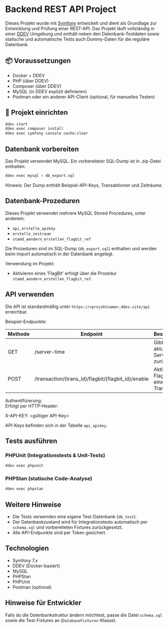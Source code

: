 # Backend REST API Project

Dieses Projekt wurde mit [Symfony](https://symfony.com/) entwickelt und dient als Grundlage zur 
Entwicklung und Prüfung einer REST-API. Das Projekt läuft vollständig in einer 
[DDEV](https://ddev.readthedocs.io/en/stable/) Umgebung und enthält neben den Datenbank-Testdaten sowie 
statische und automatische Tests auch Dummy-Daten für die reguläre Datenbank.

## 📦 Voraussetzungen

- Docker + DDEV
- PHP (über DDEV)
- Composer (über DDEV)
- MySQL (in DDEV explizit definieren)
- Postman oder ein anderer API-Client (optional, für manuelles Testen)

## 🚀 Projekt einrichten

```bash
ddev start
ddev exec composer install
ddev exec symfony console cache:clear
```

## Datenbank vorbereiten

Das Projekt verwendet MySQL. Ein vorbereiteter SQL-Dump ist in .zip-Datei enthalten.

```bash
ddev exec mysql < db_export.sql
```

Hinweis: Der Dump enthält Beispiel-API-Keys, Transaktionen und Zeiträume.

## Datenbank-Prozeduren

Dieses Projekt verwendet mehrere MySQL Stored Procedures, unter anderem:

- `api_erstelle_apikey`
- `erstelle_zeitraum`
- `stamd_aendern_erstellen_flagbit_ref`

Die Prozeduren sind im SQL-Dump (`db_export.sql`) enthalten und werden beim Import automatisch in der Datenbank angelegt.

Verwendung im Projekt:

- Aktivieren eines 'FlagBit' erfolgt über die Prozedur `stamd_aendern_erstellen_flagbit_ref`.

## API verwenden

Die API ist standardmäßig unter `https://<projektname>.ddev.site/api` erreichbar.

Beispiel-Endpunkte:

| Methode | Endpoint                                               | Beschreibung                               |
|---------|--------------------------------------------------------|--------------------------------------------|
| GET     | /server-time                                           | Gibt die aktuelle Serverzeit zurück        |
| POST    | /transaction/{trans_id}/flagbit/{flagbit_id}/enable | Aktiviert ein FlagBit für eine Transaktion |

Authentifizierung:  
Erfolgt per HTTP-Header:

X-API-KEY: <gültiger API-Key>

API-Keys befinden sich in der Tabelle `api_apikey`.

## Tests ausführen

### PHPUnit (Integrationstests & Unit-Tests)

```bash
ddev exec phpunit
```

### PHPStan (statische Code-Analyse)

```bash
ddev exec phpstan
```

## Weitere Hinweise

- Die Tests verwenden eine eigene Test-Datenbank (`db_test`).
- Der Datenbankzustand wird für Integrationstests automatisch per `schema.sql` und vorbereiteten 
Fixtures zurückgesetzt.
- Alle API-Endpunkte sind per Token gesichert.

## Technologien

- Symfony 7.x
- DDEV (Docker-basiert)
- MySQL
- PHPStan
- PHPUnit
- Postman (optional)

## Hinweise für Entwickler

Falls du die Datenbankstruktur ändern möchtest, passe die Datei `schema.sql` sowie die Test-Fixtures an (`DatabaseFixtures`-Klasse).
